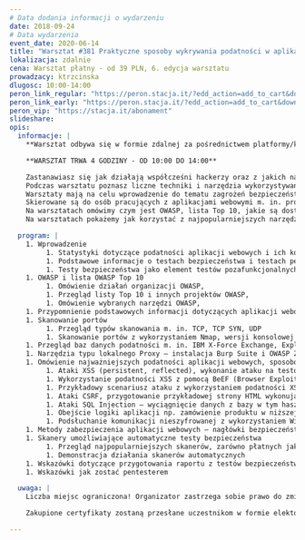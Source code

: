 ```yaml
---
# Data dodania informacji o wydarzeniu
date: 2018-09-24
# Data wydarzenia
event_date: 2020-06-14
title: "Warsztat #381 Praktyczne sposoby wykrywania podatności w aplikacjach webowych"
lokalizacja: zdalnie
cena: Warsztat płatny - od 39 PLN, 6. edycja warsztatu
prowadzacy: ktrzcinska
dlugosc: 10:00-14:00
peron_link_regular: "https://peron.stacja.it/?edd_action=add_to_cart&download_id=179&edd_options[price_id]=1"
peron_link_early: "https://peron.stacja.it/?edd_action=add_to_cart&download_id=179&edd_options[price_id]=2"
peron_vip: "https://stacja.it/abonament"
slideshare:
opis:
  informacje: |
    **Warsztat odbywa się w formie zdalnej za pośrednictwem platformy/komunikatora online, z wykorzystaniem dźwięku, obrazu z kamery, udostępniania ekranu komputera prowadzącego i uczestników.** 

    **WARSZTAT TRWA 4 GODZINY - OD 10:00 DO 14:00**

    Zastanawiasz się jak działają współcześni hackerzy oraz z jakich narzędzi korzystają? 
    Podczas warsztatu poznasz liczne techniki i narzędzia wykorzystywane do przełamywania zabezpieczeń aplikacji webowych.
    Warsztaty mają na celu wprowadzenie do tematu zagrożeń bezpieczeństwa aplikacji webowych.
    Skierowane są do osób pracujących z aplikacjami webowymi m. in. programistów i testerów, którzy chcieliby poznać podstawowe podatności, sposoby ich wykrywania oraz metody ochrony.
    Na warsztatach omówimy czym jest OWASP, lista Top 10, jakie są dostępne bazy podatności oraz co możemy sprawdzić wykonując proste skanowanie portów. Główną część warsztatów będą stanowiły testy aplikacji webowej zawierającej najczęściej występujące podatności m. in. XSS, SQL Injection, CSRF, czy też błędy logiki aplikacji.
    Na warsztatach pokażemy jak korzystać z najpopularniejszych narzędzi do testów bezpieczeństwa w tym narzędzi typu lokalnego Proxy oraz narzędzi do skanowania portów, podsłuchiwania ruchu oraz przechwytywania sesji użytkowników.

  program: |
    1. Wprowadzenie
         1. Statystyki dotyczące podatności aplikacji webowych i ich konsekwencji
         1. Podstawowe informacje o testach bezpieczeństwa i testach penetracyjnych
         1. Testy bezpieczeństwa jako element testów pozafunkcjonalnych
    1. OWASP i lista OWASP Top 10
         1. Omówienie działań organizacji OWASP,
         1. Przegląd listy Top 10 i innych projektów OWASP,
         1. Omówienie wybranych narzędzi OWASP,
    1. Przypomnienie podstawowych informacji dotyczących aplikacji webowych
    1. Skanowanie portów
         1. Przegląd typów skanowania m. in. TCP, TCP SYN, UDP
         1. Skanowanie portów z wykorzystaniem Nmap, wersji konsolowej i GUI (Zenmap), skanowany adres IP z wystawionym podatnym serwerem aplikacyjnym i bazą danych
    1. Przegląd baz danych podatności m. in. IBM X-Force Exchange, Exploit-db, CVEDetails, NullByte
    1. Narzędzia typu lokalnego Proxy – instalacja Burp Suite i OWASP ZAP, konfiguracja i przechwytywanie żądań do testowej aplikacji BadStore
    1. Omówienie najważniejszych podatności aplikacji webowych, sposobów ich wykrywania oraz zalecanych metod ochrony, połączone z samodzielnym wykrywaniem podatności przez uczestników warsztatów (podatności będziemy szukać w testowej aplikacji BadStore)
         1. Ataki XSS (persistent, reflected), wykonanie ataku na testowej aplikacji
         1. Wykorzystanie podatności XSS z pomocą BeEF (Browser Exploitation Framework) np. wyświetlenie okna dialogowego, uruchomienie dźwięku, pobranie plików cookie, czy zawartości schowka
         1. Przykładowy scenariusz ataku z wykorzystaniem podatności XSS i stworzonego samodzielnie przez uczestników fałszywego okna logowania do innego systemu
         1. Ataki CSRF, przygotowanie przykładowej strony HTML wykonującej atak
         1. Ataki SQL Injection – wyciągnięcie danych z bazy w tym haszy haseł, odczytanie haszy z haseł, zalogowanie na konto administratora aplikacji, pobranie informacji przeznaczonych dla administratora
         1. Obejście logiki aplikacji np. zamówienie produktu w niższej cenie
         1. Podsłuchanie komunikacji nieszyfrowanej z wykorzystaniem Wireshark
    1. Metody zabezpieczenia aplikacji webowych – nagłówki bezpieczeństwa i flagi plików cookie
    1. Skanery umożliwiające automatyczne testy bezpieczeństwa
         1. Przegląd najpopularniejszych skanerów, zarówno płatnych jak i open source, omówienie skanera Burp Suite Professional
         1. Demonstracja działania skanerów automatycznych
    1. Wskazówki dotyczące przygotowania raportu z testów bezpieczeństwa
    1. Wskazówki jak zostać pentesterem

  uwaga: |
    Liczba miejsc ograniczona! Organizator zastrzega sobie prawo do zmiany lokalizacji wydarzenia oraz jego odwołania w przypadku niezgłoszenia się minimalnej liczby uczestników.

    Zakupione certyfikaty zostaną przesłane uczestnikom w formie elektoronicznej po warsztacie oraz za pośrednictwem firmy kurierskiej w momencie poprawy sytuacji wywołanej epidemią koronawirusa. 

---
```


